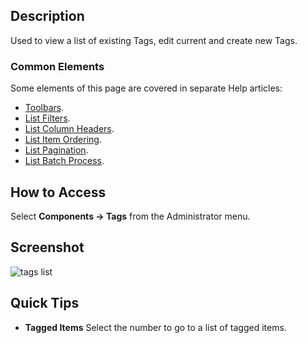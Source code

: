 <!-- Filename: Help4.x:Tags / Display title: Tags -->

## Description

Used to view a list of existing Tags, edit current and create new Tags.

### Common Elements

Some elements of this page are covered in separate Help articles:

* [Toolbars](jdocmanual?article=help/common-elements/toolbars).
* [List Filters](jdocmanual?article=help/common-elements/list-filters).
* [List Column Headers](jdocmanual?article=help/common-elements/list-column-headers).
* [List Item Ordering](jdocmanual?article=help/common-elements/list-ordering).
* [List Pagination](jdocmanual?article=help/common-elements/list-pagination).
* [List Batch Process](jdocmanual?article=help/common-elements/list-batch-process).

## How to Access

Select **Components → Tags** from the Administrator menu.

## Screenshot

![tags list](../../../en/images/tags/tags-list.png)

## Quick Tips

- **Tagged Items** Select the number to go to a list of tagged items.
